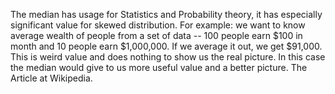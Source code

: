 The median has usage for Statistics and Probability theory, it has especially significant value for skewed distribution. For example: we want to know average wealth of people from a set of data -- 100 people earn $100 in month and 10 people earn $1,000,000. If we average it out, we get $91,000. This is weird value and does nothing to show us the real picture. In this case the median would give to us more useful value and a better picture. The Article at Wikipedia.